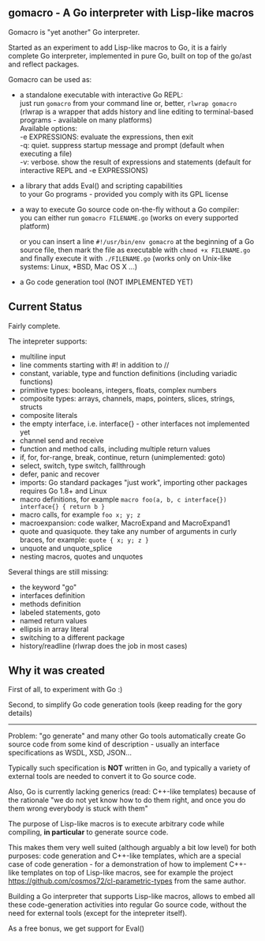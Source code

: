 ## gomacro - A Go interpreter with Lisp-like macros

Gomacro is "yet another" Go interpreter.

Started as an experiment to add Lisp-like macros to Go,
it is a fairly complete Go interpreter, implemented in pure Go,
built on top of the go/ast and reflect packages.

Gomacro can be used as:
* a standalone executable with interactive Go REPL:  
  just run `gomacro` from your command line or, better, `rlwrap gomacro`  
  (rlwrap is a wrapper that adds history and line editing to terminal-based programs - available on many platforms)  
  Available options:  
    -e EXPRESSIONS: evaluate the expressions, then exit  
    -q: quiet. suppress startup message and prompt (default when executing a file)  
    -v: verbose. show the result of expressions and statements (default for interactive REPL and -e EXPRESSIONS)  

* a library that adds Eval() and scripting capabilities  
  to your Go programs - provided you comply with its GPL license

* a way to execute Go source code on-the-fly without a Go compiler:  
  you can either run `gomacro FILENAME.go` (works on every supported platform)
  
  or you can insert a line `#!/usr/bin/env gomacro`
  at the beginning of a Go source file, then mark the file as executable with
  `chmod +x FILENAME.go` and finally execute it with `./FILENAME.go`
  (works only on Unix-like systems: Linux, *BSD, Mac OS X ...)

* a Go code generation tool (NOT IMPLEMENTED YET)

## Current Status

Fairly complete.

The intepreter supports:
* multiline input
* line comments starting with #! in addition to //
* constant, variable, type and function definitions (including variadic functions)
* primitive types: booleans, integers, floats, complex numbers
* composite types: arrays, channels, maps, pointers, slices, strings, structs
* composite literals
* the empty interface, i.e. interface{} - other interfaces not implemented yet
* channel send and receive
* function and method calls, including multiple return values
* if, for, for-range, break, continue, return (unimplemented: goto)
* select, switch, type switch, fallthrough
* defer, panic and recover
* imports: Go standard packages "just work", importing other packages requires Go 1.8+ and Linux
* macro definitions, for example `macro foo(a, b, c interface{}) interface{} { return b }`
* macro calls, for example `foo x; y; z`
* macroexpansion: code walker, MacroExpand and MacroExpand1
* quote and quasiquote. they take any number of arguments in curly braces, for example:
  `quote { x; y; z }`
* unquote and unquote_splice
* nesting macros, quotes and unquotes

Several things are still missing:
* the keyword "go"
* interfaces definition
* methods definition
* labeled statements, goto
* named return values
* ellipsis in array literal
* switching to a different package
* history/readline (rlwrap does the job in most cases)

## Why it was created

First of all, to experiment with Go :)

Second, to simplify Go code generation tools (keep reading for the gory details)

---

Problem: "go generate" and many other Go tools automatically create
Go source code from some kind of description - usually an interface
specifications as WSDL, XSD, JSON...

Typically such specification is **NOT** written in Go, and typically
a variety of external tools are needed to convert it to Go source code.

Also, Go is currently lacking generics (read: C++-like templates)
because of the rationale "we do not yet know how to do them right,
and once you do them wrong everybody is stuck with them"

The purpose of Lisp-like macros is to execute arbitrary code
while compiling, **in particular** to generate source code.

This makes them very well suited (although arguably a bit low level)
for both purposes: code generation and C++-like templates, which
are a special case of code generation - for a demonstration of how
to implement C++-like templates on top of Lisp-like macros,
see for example the project https://github.com/cosmos72/cl-parametric-types
from the same author.

Building a Go interpreter that supports Lisp-like macros,
allows to embed all these code-generation activities
into regular Go source code, without the need for external tools
(except for the intepreter itself).

As a free bonus, we get support for Eval()

